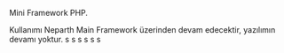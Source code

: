 Mini Framework PHP.

Kullanımı Neparth Main Framework üzerinden devam edecektir, yazılımın devamı yoktur.
s
s
s
s
s
s

